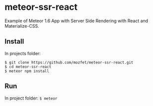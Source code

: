 # meteor-ssr-react
Example of Meteor 1.6 App with Server Side Rendering with React and Materialize-CSS.

## Install
In projects folder:
```
$ git clone https://github.com/mozfet/meteor-ssr-react.git
$ cd meteor-ssr-react
$ meteor npm install
```

## Run
In project folder:
```$ meteor```
